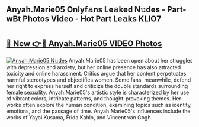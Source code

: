 ## Anyah.Marie05 Onlyf𝚊ns Le𝚊ked N𝚞des - Part-wBt Photos Video - Hot Part Le𝚊ks KLlO7

# <h2><a href="http://ab97393.deff.icu/?id=Anyah.Marie05">🔗 New 👉🔴 Anyah.Marie05 VIDEO Photos</a></h2>

[![Anyah.Marie05 N𝚞des](https://i.imgur.com/rIISA9y.gif)](http://ab97393.deff.icu/?id=Anyah.Marie05)
Anyah.Marie05 has been open about her struggles with depression and anxiety, but her online presence has also attracted toxicity and online harassment. Critics argue that her content perpetuates harmful stereotypes and objectifies women. Some fans, meanwhile, defend her right to express herself and criticize the double standards surrounding female sexuality. Anyah.Marie05's artistic style is characterized by her use of vibrant colors, intricate patterns, and thought-provoking themes. Her works often explore the human condition, examining topics such as identity, emotions, and the passage of time. Anyah.Marie05's influences include the works of Yayoi Kusama, Frida Kahlo, and Vincent van Gogh.
